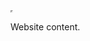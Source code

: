 <!DOCTYPE html>
<html>
    <head>
    <title>iOS Automatic Deep Linking</title>
    </head>
    <body>
        <iframe src="twitter://" width="0" height="0"></iframe>
        <p>Website content.</p>
    </body>
</html>
